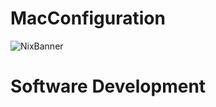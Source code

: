 # MacConfiguration
![NixBanner](https://res.cloudinary.com/practicaldev/image/fetch/s--nYnxDx8N--/c_imagga_scale,f_auto,fl_progressive,h_420,q_auto,w_1000/https://dev-to-uploads.s3.amazonaws.com/i/edspzhjop35nmksrke7u.png)
# Software Development
# 